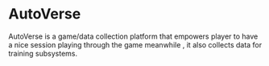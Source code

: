 # AutoVerse
AutoVerse is a game/data collection platform that empowers player to have a nice session playing through the game meanwhile , it also collects data for training subsystems.
